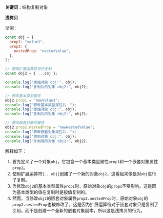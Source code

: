 **关键词**：结构复制对象

**浅拷贝**

举例：

```javascript
const obj = {
  prop1: "value1",
  prop2: {
    nestedProp: "nestedValue",
  },
};

// 使用扩展运算符进行复制
const obj2 = { ...obj };

console.log("原始对象 obj:", obj);
console.log("复制后的对象 obj2:", obj2);

// 修改基本类型属性
obj2.prop1 = "newValue1";
console.log("修改基本类型属性后：");
console.log("原始对象 obj:", obj);
console.log("复制后的对象 obj2:", obj2);

// 修改嵌套对象的属性
obj2.prop2.nestedProp = "newNestedValue";
console.log("修改嵌套对象属性后：");
console.log("原始对象 obj:", obj);
console.log("复制后的对象 obj2:", obj2);
```

解释如下：

1. 首先定义了一个对象`obj`，它包含一个基本类型属性`prop1`和一个嵌套对象属性`prop2`。
2. 使用扩展运算符`{...obj}`创建了一个新的对象`obj2`，这看起来像是对`obj`进行了复制。
3. 当修改`obj2`的基本类型属性`prop1`时，原始对象`obj`的`prop1`不受影响。这是因为基本类型的值在复制时是按值复制的。
4. 然而，当修改`obj2`的嵌套对象属性`prop2.nestedProp`时，原始对象`obj`的`prop2.nestedProp`也被修改了。这是因为扩展运算符对于嵌套对象只是复制了引用，而不是创建一个全新的嵌套对象副本，所以这是浅拷贝的行为。
